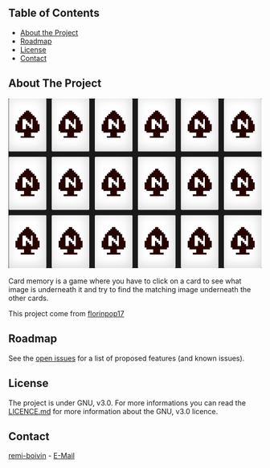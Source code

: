 ## Table of Contents

* [About the Project](#about-the-project)
* [Roadmap](#roadmap)
* [License](#license)
* [Contact](#contact)


## About The Project

![Memory cards game](assets/cards.png "Memory cards game poster")

Card memory is a game where you have to click on a card to see what image is underneath it and try to find the matching image underneath the other cards.

This project come from [florinpop17](https://github.com/florinpop17/app-ideas/blob/master/Projects/2-Intermediate/Card-Memory-Game.md)

## Roadmap

See the [open issues](https://github.com/remi-boivin/Card-Memory-Game-js/issues) for a list of proposed features (and known issues).

## License

The project is under GNU, v3.0. For more informations you can read the  [LICENCE.md](https://github.com/remi-boivin/Card-Memory-Game-js/blob/master/LICENSE) for more information about the GNU, v3.0 licence.


## Contact

[remi-boivin](https://github.com/remi-boivin) - [E-Mail](mailto:remi.boivin@epitech.eu)
